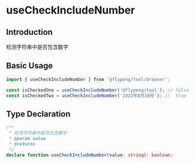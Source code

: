 # useCheckIncludeNumber

## Introduction

检测字符串中是否包含数字

## Basic Usage

```ts
import { useCheckIncludeNumber } from '@flypeng/tool/browser';

const isCheckedOne = useCheckIncludeNumber('@flypeng/tool'); // false
const isCheckedTwo = useCheckIncludeNumber('2022年8月10号'); //  true
```

## Type Declaration

```ts
/**
 * 检测字符串中是否包含数字
 * @param value
 * @returns
 */
declare function useCheckIncludeNumber(value: string): boolean;
```
